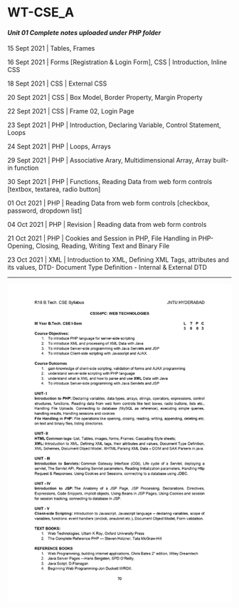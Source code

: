 # WT-CSE_A
#### _Unit 01 Complete notes uploaded under PHP folder_

15 Sept 2021 | Tables, Frames

16 Sept 2021 | Forms [Registration & Login Form], CSS | Introduction, Inline CSS

18 Sept 2021 | CSS | External CSS

20 Sept 2021 | CSS | Box Model, Border Property, Margin Property

22 Sept 2021 | CSS | Frame 02, Login Page

23 Sept 2021 | PHP | Introduction, Declaring Variable, Control Statement, Loops

24 Sept 2021 | PHP | Loops, Arrays

29 Sept 2021 | PHP | Associative Arary, Multidimensional Array, Array built-in function

30 Sept 2021 | PHP | Functions, Reading Data from web form controls [textbox, textarea, radio button]

01 Oct 2021 | PHP  | Reading Data from web form controls [checkbox, password, dropdown list]

04 Oct 2021 | PHP | Revision |  Reading data from web form controls

21 Oct 2021 | PHP | Cookies and Session in PHP, File Handling in PHP- Opening, Closing, Reading, Writing Text and Binary File

23 Oct 2021 | XML | Introduction to XML, Defining XML Tags, attributes and its values, DTD- Document Type Definition - Internal & External DTD

--------------------------------------------------------------------------------------------------------------------------------

![alt text](Web_Tech_Syllabus.jpg)
